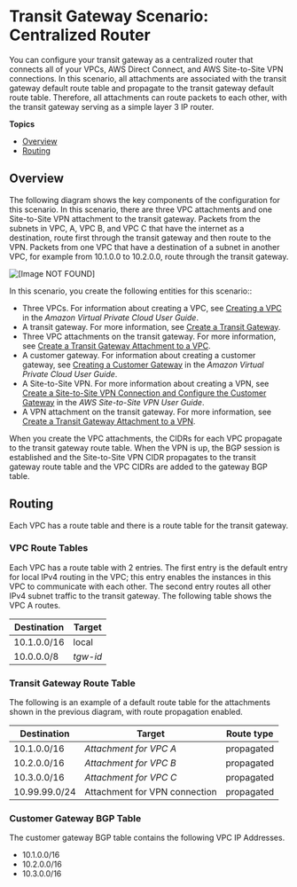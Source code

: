 # Transit Gateway Scenario: Centralized Router<a name="transit-gateway-centralized-router"></a>

You can configure your transit gateway as a centralized router that connects all of your VPCs, AWS Direct Connect, and AWS Site\-to\-Site VPN connections\. In this scenario, all attachments are associated with the transit gateway default route table and propagate to the transit gateway default route table\. Therefore, all attachments can route packets to each other, with the transit gateway serving as a simple layer 3 IP router\.

**Topics**
+ [Overview](#transit-gateway-centralized-router-overview)
+ [Routing](#transit-gateway-centralized-router-routing)

## Overview<a name="transit-gateway-centralized-router-overview"></a>

The following diagram shows the key components of the configuration for this scenario\. In this scenario, there are three VPC attachments and one Site\-to\-Site VPN attachment to the transit gateway\. Packets from the subnets in VPC, A, VPC B, and VPC C that have the internet as a destination, route first through the transit gateway and then route to the VPN\. Packets from one VPC that have a destination of a subnet in another VPC, for example from 10\.1\.0\.0 to 10\.2\.0\.0, route through the transit gateway\.

![\[Image NOT FOUND\]](http://docs.aws.amazon.com/vpc/latest/tgw/images/transit-gateway-centralized.png)

In this scenario, you create the following entities for this scenario::
+ Three VPCs\. For information about creating a VPC, see [Creating a VPC](https://docs.aws.amazon.com/vpc/latest/userguide//working-with-vpcs.html#Create-VPC) in the *Amazon Virtual Private Cloud User Guide*\.
+ A transit gateway\. For more information, see [Create a Transit Gateway](https://docs.aws.amazon.com/vpc/latest/tgw/tgw;/tgw-transit-gateways.html)\.
+ Three VPC attachments on the transit gateway\. For more information, see [Create a Transit Gateway Attachment to a VPC](https://docs.aws.amazon.com/vpc/latest/tgw/tgw;/tgw-vpc-attachments.html)\.
+ A customer gateway\. For information about creating a customer gateway, see [Creating a Customer Gateway](https://docs.aws.amazon.com/vpc/latest/adminguide//Introduction.html) in the *Amazon Virtual Private Cloud User Guide*\.
+ A Site\-to\-Site VPN\. For more information about creating a VPN, see [Create a Site\-to\-Site VPN Connection and Configure the Customer Gateway](https://docs.aws.amazon.com/vpn/latest/s2svpn//SetUpVPNConnections.html#vpn-create-vpn-connection) in the *AWS Site\-to\-Site VPN User Guide*\.
+ A VPN attachment on the transit gateway\. For more information, see [Create a Transit Gateway Attachment to a VPN](https://docs.aws.amazon.com/vpc/latest/tgw/tgw;/tgw-vpn-attachments.html)\.

When you create the VPC attachments, the CIDRs for each VPC propagate to the transit gateway route table\. When the VPN is up, the BGP session is established and the Site\-to\-Site VPN CIDR propagates to the transit gateway route table and the VPC CIDRs are added to the gateway BGP table\.

## Routing<a name="transit-gateway-centralized-router-routing"></a>

Each VPC has a route table and there is a route table for the transit gateway\.

### VPC Route Tables<a name="transit-gateway-centralized-router-vpc-route-tables"></a>

Each VPC has a route table with 2 entries\. The first entry is the default entry for local IPv4 routing in the VPC; this entry enables the instances in this VPC to communicate with each other\. The second entry routes all other IPv4 subnet traffic to the transit gateway\. The following table shows the VPC A routes\.


| Destination | Target | 
| --- | --- | 
|  10\.1\.0\.0/16  |  local  | 
|  10\.0\.0\.0/8  |  *tgw\-id*  | 

### Transit Gateway Route Table<a name="transit-gateway-centralized-router-tgw-route-table"></a>

The following is an example of a default route table for the attachments shown in the previous diagram, with route propagation enabled\.


| Destination | Target | Route type | 
| --- | --- | --- | 
|  10\.1\.0\.0/16  |  *Attachment for VPC A*  |  propagated  | 
|  10\.2\.0\.0/16  |  *Attachment for VPC B*  |  propagated  | 
|  10\.3\.0\.0/16  |  *Attachment for VPC C*  |  propagated  | 
|  10\.99\.99\.0/24  | Attachment for VPN connection  |  propagated  | 

### Customer Gateway BGP Table<a name="transit-gateway-centralized-router-vpn-route-table"></a>

The customer gateway BGP table contains the following VPC IP Addresses\.
+ 10\.1\.0\.0/16
+ 10\.2\.0\.0/16
+ 10\.3\.0\.0/16